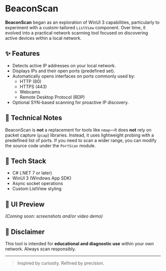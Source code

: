 # BeaconScan

**BeaconScan** began as an exploration of WinUI 3 capabilities, particularly to experiment with a custom-tailored `ListView` component. Over time, it evolved into a practical network scanning tool focused on discovering active devices within a local network.

## ✨ Features

- Detects active IP addresses on your local network.
- Displays IPs and their open ports (predefined set).
- Automatically opens interfaces on ports commonly used by:
  - HTTP (80)
  - HTTPS (443)
  - Webcams
  - Remote Desktop Protocol (RDP)
- Optional SYN-based scanning for proactive IP discovery.

## 🔧 Technical Notes

BeaconScan is **not** a replacement for tools like `nmap`—it does **not** rely on packet capture (`pcap`) libraries. Instead, it uses lightweight probing with a predefined list of ports. If you need to scan a wider range, you can modify the source code under the `PortScan` module.

## 🧰 Tech Stack

- C# (.NET 7 or later)
- WinUI 3 (Windows App SDK)
- Async socket operations
- Custom ListView styling

## 📸 UI Preview

*(Coming soon: screenshots and/or video demo)*

## 🚧 Disclaimer

This tool is intended for **educational and diagnostic use** within your own network. Always scan responsibly.

---

> Inspired by curiosity. Refined by precision.
